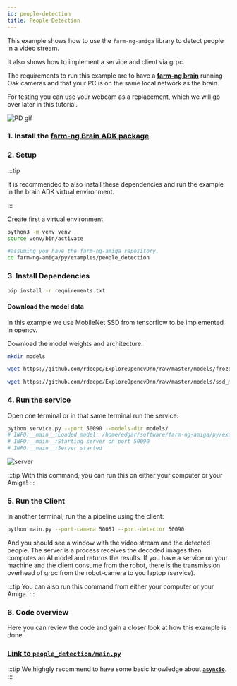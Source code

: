 ```yaml
---
id: people-detection
title: People Detection
---
```



This example shows how to use the `farm-ng-amiga` library to detect people in a video stream.

It also shows how to implement a service and client via grpc.

The requirements to run this example are to have a [**farm-ng brain**](/docs/brain/) running Oak cameras and that your PC is on the same local network as the brain.

For testing you can use your webcam as a replacement, which we will go over later in this tutorial.

![PD gif](https://user-images.githubusercontent.com/64480560/229892116-e99de4d2-577a-4c38-876f-4ba03429d52c.gif)

### 1. Install the [farm-ng Brain ADK package](/docs/brain/brain-install)

### 2. Setup
:::tip

It is recommended to also install these dependencies and run the example in the brain ADK virtual environment.

:::

Create first a virtual environment
```bash
python3 -m venv venv
source venv/bin/activate
```

```bash
#assuming you have the farm-ng-amiga repository.
cd farm-ng-amiga/py/examples/people_detection
```
### 3. Install Dependencies
```bash
pip install -r requirements.txt
```
#### Download the model data
In this example we use MobileNet SSD from tensorflow to be implemented in opencv.

Download the model weights and architecture:

```bash
mkdir models
```
```bash
wget https://github.com/rdeepc/ExploreOpencvDnn/raw/master/models/frozen_inference_graph.pb -O models/frozen_inference_graph.pb
```
```bash
wget https://github.com/rdeepc/ExploreOpencvDnn/raw/master/models/ssd_mobilenet_v2_coco_2018_03_29.pbtxt -O models/ssd_mobilenet_v2_coco_2018_03_29.pbtxt
```
### 4. Run the service
Open one terminal or in that same terminal run the service:

```bash
python service.py --port 50090 --models-dir models/
# INFO:__main__:Loaded model: /home/edgar/software/farm-ng-amiga/py/examples/people_detection/models
# INFO:__main__:Starting server on port 50090
# INFO:__main__:Server started
```
![server](https://user-images.githubusercontent.com/64480560/229893034-7302d479-692a-4907-98e1-87a31b60fc19.png)

:::tip
With this command, you can run this on either your computer or your Amiga!
:::

### 5. Run the Client

In another terminal, run the a pipeline using the client:
```bash
python main.py --port-camera 50051 --port-detector 50090
```
And you should see a window with the video stream and the detected people. The server is a process receives the decoded images then computes an AI model and returns the results. If you have a service on your machine and the client consume from the robot, there is the transmission overhead of grpc from the robot-camera to you laptop (service).

:::tip
You can also run this command from either your computer or your Amiga.
:::

### 6. Code overview

Here you can review the code and gain a closer look at how this example is done.
### [Link to `people_detection/main.py`](https://github.com/farm-ng/farm-ng-amiga/blob/main/py/examples/people_detection/main.py)


:::tip
We highgly recommend to have some basic knowledge about [**`asyncio`**](https://docs.python.org/3/library/asyncio.html).
:::
